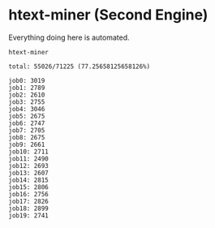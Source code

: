 # htext-miner (Second Engine)

Everything doing here is automated.

```
htext-miner

total: 55026/71225 (77.25658125658126%)

job0: 3019
job1: 2789
job2: 2610
job3: 2755
job4: 3046
job5: 2675
job6: 2747
job7: 2705
job8: 2675
job9: 2661
job10: 2711
job11: 2490
job12: 2693
job13: 2607
job14: 2815
job15: 2806
job16: 2756
job17: 2826
job18: 2899
job19: 2741
```